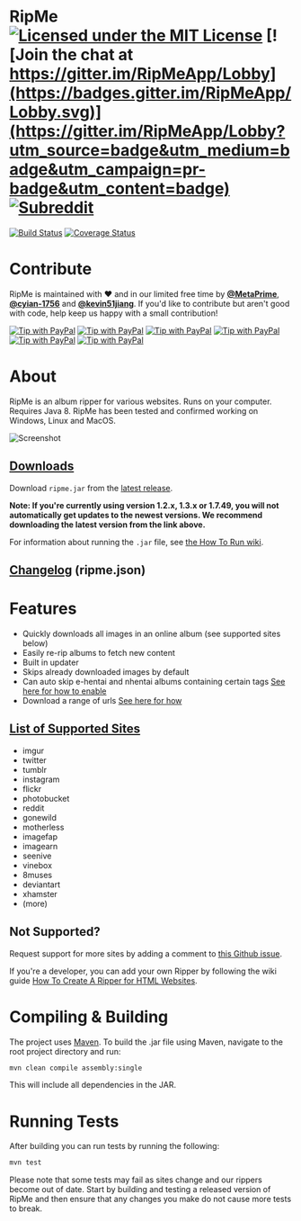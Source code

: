 # RipMe [![Licensed under the MIT License](https://img.shields.io/badge/License-MIT-blue.svg)](https://github.com/RipMeApp/ripme/blob/master/LICENSE.txt) [![Join the chat at https://gitter.im/RipMeApp/Lobby](https://badges.gitter.im/RipMeApp/Lobby.svg)](https://gitter.im/RipMeApp/Lobby?utm_source=badge&utm_medium=badge&utm_campaign=pr-badge&utm_content=badge) [![Subreddit](https://img.shields.io/badge/discuss-on%20reddit-blue.svg)](https://www.reddit.com/r/ripme/)

[![Build Status](https://travis-ci.org/RipMeApp/ripme.svg?branch=master)](https://travis-ci.org/RipMeApp/ripme)
[![Coverage Status](https://coveralls.io/repos/github/RipMeApp/ripme/badge.svg?branch=master)](https://coveralls.io/github/RipMeApp/ripme?branch=master)

# Contribute

RipMe is maintained with ♥️ and in our limited free time by **[@MetaPrime](https://github.com/metaprime)**, **[@cyian-1756](https://github.com/cyian-1756)** and **[@kevin51jiang](https://github.com/kevin51jiang)**. If you'd like to contribute but aren't good with code, help keep us happy with a small contribution!

[![Tip with PayPal](https://img.shields.io/badge/PayPal-Buy_us...-lightgrey.svg)](https://www.paypal.me/ripmeapp)
[![Tip with PayPal](https://img.shields.io/badge/coffee-%245-green.svg)](https://www.paypal.com/paypalme/ripmeapp/send?amount=5.00&currencyCode=USD&locale.x=en_US&country.x=US)
[![Tip with PayPal](https://img.shields.io/badge/beer-%2410-yellow.svg)](https://www.paypal.com/paypalme/ripmeapp/send?amount=10.00&currencyCode=USD&locale.x=en_US&country.x=US)
[![Tip with PayPal](https://img.shields.io/badge/lunch-%2420-orange.svg)](https://www.paypal.com/paypalme/ripmeapp/send?amount=20.00&currencyCode=USD&locale.x=en_US&country.x=US)
[![Tip with PayPal](https://img.shields.io/badge/dinner-%2450-red.svg)](https://www.paypal.com/paypalme/ripmeapp/send?amount=50.00&currencyCode=USD&locale.x=en_US&country.x=US)
[![Tip with PayPal](https://img.shields.io/badge/custom_amount-...-lightgrey.svg)](https://www.paypal.me/ripmeapp)

# About

RipMe is an album ripper for various websites. Runs on your computer. Requires Java 8.
RipMe has been tested and confirmed working on Windows, Linux and MacOS. 

![Screenshot](http://i.imgur.com/kWzhsIu.png)

## [Downloads](https://github.com/ripmeapp/ripme/releases)

Download `ripme.jar` from the [latest release](https://github.com/ripmeapp/ripme/releases).

**Note: If you're currently using version 1.2.x, 1.3.x or 1.7.49, you will not automatically get updates to the newest versions. We recommend downloading the latest version from the link above.**

For information about running the `.jar` file, see [the How To Run wiki](https://github.com/ripmeapp/ripme/wiki/How-To-Run-RipMe).

## [Changelog](https://github.com/ripmeapp/ripme/blob/master/ripme.json) (ripme.json)

# Features

* Quickly downloads all images in an online album (see supported sites below)
* Easily re-rip albums to fetch new content
* Built in updater
* Skips already downloaded images by default
* Can auto skip e-hentai and nhentai albums containing certain tags [See here for how to enable](https://github.com/RipMeApp/ripme/wiki/Config-options#nhentaiblacklisttags)
* Download a range of urls [See here for how](https://github.com/RipMeApp/ripme/wiki/How-To-Run-RipMe#downloading-a-url-range)

## [List of Supported Sites](https://github.com/ripmeapp/ripme/wiki/Supported-Sites)

* imgur
* twitter
* tumblr
* instagram
* flickr
* photobucket
* reddit
* gonewild
* motherless
* imagefap
* imagearn
* seenive
* vinebox
* 8muses
* deviantart
* xhamster
* (more)

## Not Supported?

Request support for more sites by adding a comment to [this Github issue](https://github.com/RipMeApp/ripme/issues/38).

If you're a developer, you can add your own Ripper by following the wiki guide
[How To Create A Ripper for HTML Websites](https://github.com/ripmeapp/ripme/wiki/How-To-Create-A-Ripper-for-HTML-websites).

# Compiling & Building

The project uses [Maven](http://maven.apache.org/).
To build the .jar file using Maven, navigate to the root project directory and run:

```bash
mvn clean compile assembly:single
```

This will include all dependencies in the JAR.

# Running Tests

After building you can run tests by running the following:

```bash
mvn test
```

Please note that some tests may fail as sites change and our rippers become out of date.
Start by building and testing a released version of RipMe
and then ensure that any changes you make do not cause more tests to break.
